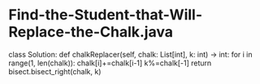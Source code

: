 # Find-the-Student-that-Will-Replace-the-Chalk.java

class Solution:
    def chalkReplacer(self, chalk: List[int], k: int) -> int:
        for i in range(1, len(chalk)):
            chalk[i]+=chalk[i-1]
        k%=chalk[-1]
        return bisect.bisect_right(chalk, k)
        
